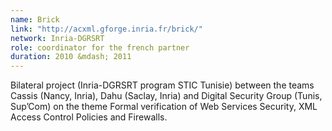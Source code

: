 ```yaml
---
name: Brick 
link: "http://acxml.gforge.inria.fr/brick/"
network: Inria-DGRSRT
role: coordinator for the french partner 
duration: 2010 &mdash; 2011
---
```


Bilateral project (Inria-DGRSRT program STIC Tunisie) between the teams Cassis (Nancy, Inria), Dahu (Saclay, Inria) and Digital Security Group (Tunis, Sup’Com) on the theme Formal verification of Web Services Security, XML Access Control Policies and Firewalls.